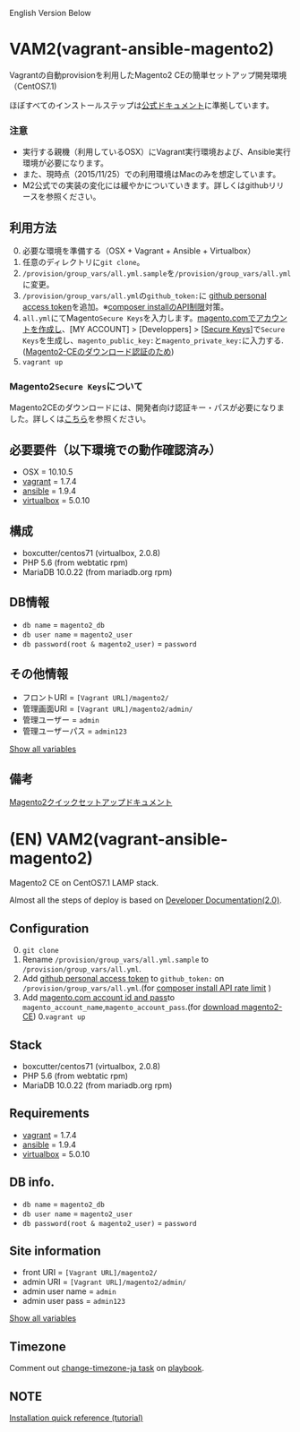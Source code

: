 English Version Below

# VAM2(vagrant-ansible-magento2)
Vagrantの自動provisionを利用したMagento2 CEの簡単セットアップ開発環境（CentOS7.1)

ほぼすべてのインストールステップは[公式ドキュメント](http://devdocs.magento.com/guides/v2.0/install-gde/bk-install-guide.html)に準拠しています。

### 注意
- 実行する親機（利用しているOSX）にVagrant実行環境および、Ansible実行環境が必要になります。
- また、現時点（2015/11/25）での利用環境はMacのみを想定しています。
- M2公式での実装の変化には緩やかについていきます。詳しくはgithubリリースを参照ください。

## 利用方法
0. 必要な環境を準備する（OSX + Vagrant + Ansible + Virtualbox）
0. 任意のディレクトリに`git clone`。
0. `/provision/group_vars/all.yml.sample`を`/provision/group_vars/all.yml`に変更。
0. `/provision/group_vars/all.yml`の`github_token:`に [github personal access token](https://help.github.com/articles/creating-an-access-token-for-command-line-use/)を追加。※[composer installのAPI制限](https://getcomposer.org/doc/articles/troubleshooting.md#api-rate-limit-and-oauth-tokens)対策。
0. `all.yml`にてMagento`Secure Keys`を入力します。[magento.comでアカウントを作成し](http://magento.com/)、[MY ACCOUNT] > [Developpers] >
[[Secure Keys](http://www.magentocommerce.com/magento-connect/customerdata/secureKeys/list/)]で`Secure Keys`を生成し、`magento_public_key:`と`magento_private_key:`に入力する.([Magento2-CEのダウンロード認証のため](http://devdocs.magento.com/guides/v2.0/install-gde/prereq/integrator_install.html#integrator-first-composer-ce))
0. `vagrant up`

### Magento2`Secure Keys`について
Magento2CEのダウンロードには、開発者向け認証キー・パスが必要になりました。詳しくは[こちら](http://devdocs.magento.com/guides/v2.0/install-gde/prereq/connect-auth.html)を参照ください。

## 必要要件（以下環境での動作確認済み）
- OSX = 10.10.5
- [vagrant](https://www.vagrantup.com/) = 1.7.4
- [ansible](http://www.ansible.com/) = 1.9.4
- [virtualbox](https://www.virtualbox.org/wiki/Downloads) = 5.0.10

## 構成
- boxcutter/centos71 (virtualbox, 2.0.8)
- PHP 5.6 (from webtatic rpm)
- MariaDB 10.0.22 (from mariadb.org rpm)

## DB情報
- `db name` = `magento2_db`
- `db user name` = `magento2_user`
- `db password(root & magento2_user)` = `password`

## その他情報
- フロントURI = `[Vagrant URL]/magento2/`
- 管理画面URI = `[Vagrant URL]/magento2/admin/`
- 管理ユーザー = `admin`
- 管理ユーザーパス = `admin123`

[Show all variables](provision/group_vars/all.yml.sample)

## 備考
[Magento2クイックセットアップドキュメント](http://devdocs.magento.com/guides/v2.0/install-gde/install-quick-ref.html)

# (EN) VAM2(vagrant-ansible-magento2)
Magento2 CE on CentOS7.1 LAMP stack.

Almost all the steps of deploy is based on [Developer Documentation(2.0)](http://devdocs.magento.com/guides/v2.0/install-gde/bk-install-guide.html).

## Configuration
0. `git clone`
0. Rename `/provision/group_vars/all.yml.sample` to `/provision/group_vars/all.yml`.
0. Add [github personal access token](https://help.github.com/articles/creating-an-access-token-for-command-line-use/) to `github_token:` on `/provision/group_vars/all.yml`.(for [composer install API rate limit](https://getcomposer.org/doc/articles/troubleshooting.md#api-rate-limit-and-oauth-tokens) )
0. Add [magento.com account id and pass](http://devdocs.magento.com/guides/v2.0/install-gde/prereq/integrator_install.html#integrator-first-composer-ce)to `magento_account_name`,`magento_account_pass`.(for [download magento2-CE](http://devdocs.magento.com/guides/v2.0/install-gde/prereq/integrator_install.html#integrator-first-composer-ce))
0.`vagrant up`

## Stack
- boxcutter/centos71 (virtualbox, 2.0.8)
- PHP 5.6 (from webtatic rpm)
- MariaDB 10.0.22 (from mariadb.org rpm)

## Requirements
- [vagrant](https://www.vagrantup.com/) = 1.7.4
- [ansible](http://www.ansible.com/) = 1.9.4
- [virtualbox](https://www.virtualbox.org/wiki/Downloads) = 5.0.10

## DB info.
- `db name` = `magento2_db`
- `db user name` = `magento2_user`
- `db password(root & magento2_user)` = `password`

## Site information
- front URI = `[Vagrant URL]/magento2/`
- admin URI = `[Vagrant URL]/magento2/admin/`
- admin user name = `admin`
- admin user pass = `admin123`

[Show all variables](provision/group_vars/all.yml.sample)

## Timezone
Comment out [change-timezone-ja task](provision/roles/change-timezone-ja/) on [playbook](provision/playbook.yml).

## NOTE
[Installation quick reference (tutorial)](http://devdocs.magento.com/guides/v2.0/install-gde/install-quick-ref.html)
